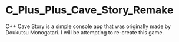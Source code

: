 # C_Plus_Plus_Cave_Story_Remake
C++ Cave Story is a simple console app that was originally made by Doukutsu Monogatari. I will be attempting to re-create this game.
